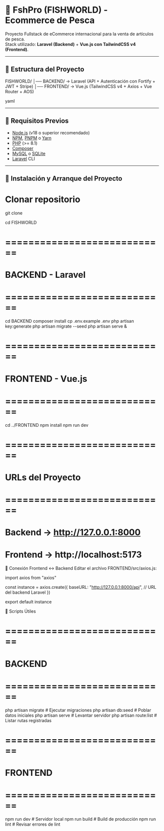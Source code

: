 # 🎣 FshPro (FISHWORLD) - Ecommerce de Pesca

Proyecto Fullstack de eCommerce internacional para la venta de artículos de pesca.  
Stack utilizado: **Laravel (Backend)** + **Vue.js con TailwindCSS v4 (Frontend)**.

---

## 📂 Estructura del Proyecto

FISHWORLD/
│── BACKEND/ → Laravel (API + Autenticación con Fortify + JWT + Stripe)
│── FRONTEND/ → Vue.js (TailwindCSS v4 + Axios + Vue Router + AOS)

yaml

---

## 🔧 Requisitos Previos

- [Node.js](https://nodejs.org/) (v18 o superior recomendado)  
- [NPM](https://www.npmjs.com/), [PNPM](https://pnpm.io/) o [Yarn](https://yarnpkg.com/)  
- [PHP](https://www.php.net/) (>= 8.1)  
- [Composer](https://getcomposer.org/)  
- [MySQL](https://www.mysql.com/) o [SQLite](https://www.sqlite.org/)  
- [Laravel](https://laravel.com/) CLI  

---

## 🚀 Instalación y Arranque del Proyecto

# Clonar repositorio

git clone <repo-url>

cd FISHWORLD

# ============================
# BACKEND - Laravel
# ============================

cd BACKEND
composer install
cp .env.example .env
php artisan key:generate
php artisan migrate --seed
php artisan serve &

# ============================
# FRONTEND - Vue.js
# ============================

cd ../FRONTEND
npm install
npm run dev

# ============================
# URLs del Proyecto
# ============================
# Backend → http://127.0.0.1:8000
# Frontend → http://localhost:5173


🔗 Conexión Frontend ↔ Backend
Editar el archivo FRONTEND/src/axios.js:


import axios from "axios"

const instance = axios.create({
  baseURL: "http://127.0.0.1:8000/api", // URL del backend Laravel
})

export default instance


📜 Scripts Útiles

# ============================
# BACKEND
# ============================
php artisan migrate       # Ejecutar migraciones
php artisan db:seed       # Poblar datos iniciales
php artisan serve         # Levantar servidor
php artisan route:list    # Listar rutas registradas

# ============================
# FRONTEND
# ============================
npm run dev               # Servidor local
npm run build             # Build de producción
npm run lint              # Revisar errores de lint
